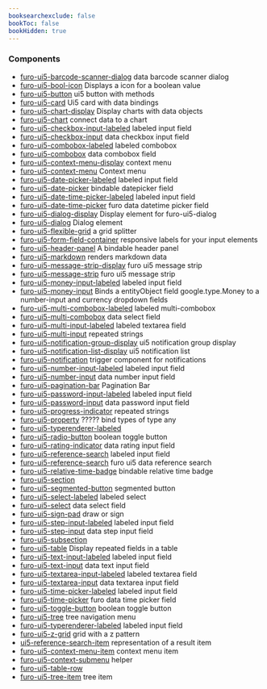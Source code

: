 ```yaml
---
booksearchexclude: false
bookToc: false
bookHidden: true
---
```


### Components

- [furo-ui5-barcode-scanner-dialog](furo-ui5-barcode-scanner-dialog.md) data barcode scanner dialog
- [furo-ui5-bool-icon](furo-ui5-bool-icon.md) Displays a icon for a boolean value
- [furo-ui5-button](furo-ui5-button.md) ui5 button with methods
- [furo-ui5-card](furo-ui5-card.md) Ui5 card with data bindings
- [furo-ui5-chart-display](furo-ui5-chart-display.md) Display charts with data objects
- [furo-ui5-chart](furo-ui5-chart.md) connect data to a chart
- [furo-ui5-checkbox-input-labeled](furo-ui5-checkbox-input-labeled.md) labeled input field
- [furo-ui5-checkbox-input](furo-ui5-checkbox-input.md) data checkbox input field
- [furo-ui5-combobox-labeled](furo-ui5-combobox-labeled.md) labeled combobox
- [furo-ui5-combobox](furo-ui5-combobox.md) data combobox field
- [furo-ui5-context-menu-display](furo-ui5-context-menu-display.md) context menu
- [furo-ui5-context-menu](furo-ui5-context-menu.md) Context menu
- [furo-ui5-date-picker-labeled](furo-ui5-date-picker-labeled.md) labeled input field
- [furo-ui5-date-picker](furo-ui5-date-picker.md) bindable datepicker field
- [furo-ui5-date-time-picker-labeled](furo-ui5-date-time-picker-labeled.md) labeled input field
- [furo-ui5-date-time-picker](furo-ui5-date-time-picker.md) furo data datetime picker field
- [furo-ui5-dialog-display](furo-ui5-dialog-display.md) Display element for furo-ui5-dialog
- [furo-ui5-dialog](furo-ui5-dialog.md) Dialog element
- [furo-ui5-flexible-grid](furo-ui5-flexible-grid.md) a grid splitter
- [furo-ui5-form-field-container](furo-ui5-form-field-container.md) responsive labels for your input elements
- [furo-ui5-header-panel](furo-ui5-header-panel.md) A bindable header panel
- [furo-ui5-markdown](furo-ui5-markdown.md) renders markdown data
- [furo-ui5-message-strip-display](furo-ui5-message-strip-display.md) furo ui5 message strip
- [furo-ui5-message-strip](furo-ui5-message-strip.md) furo ui5 message strip
- [furo-ui5-money-input-labeled](furo-ui5-money-input-labeled.md) labeled input field
- [furo-ui5-money-input](furo-ui5-money-input.md) Binds a entityObject field google.type.Money to a number-input and currency dropdown fields
- [furo-ui5-multi-combobox-labeled](furo-ui5-multi-combobox-labeled.md) labeled multi-combobox
- [furo-ui5-multi-combobox](furo-ui5-multi-combobox.md) data select field
- [furo-ui5-multi-input-labeled](furo-ui5-multi-input-labeled.md) labeled textarea field
- [furo-ui5-multi-input](furo-ui5-multi-input.md) repeated strings
- [furo-ui5-notification-group-display](furo-ui5-notification-group-display.md) ui5 notification group display
- [furo-ui5-notification-list-display](furo-ui5-notification-list-display.md) ui5 notification list
- [furo-ui5-notification](furo-ui5-notification.md) trigger component for notifications
- [furo-ui5-number-input-labeled](furo-ui5-number-input-labeled.md) labeled input field
- [furo-ui5-number-input](furo-ui5-number-input.md) data number input field
- [furo-ui5-pagination-bar](furo-ui5-pagination-bar.md) Pagination Bar
- [furo-ui5-password-input-labeled](furo-ui5-password-input-labeled.md) labeled input field
- [furo-ui5-password-input](furo-ui5-password-input.md) data password input field
- [furo-ui5-progress-indicator](furo-ui5-progress-indicator.md) repeated strings
- [furo-ui5-property](furo-ui5-property.md) ????? bind types of type any
- [furo-ui5-typerenderer-labeled](furo-ui5-typerenderer-labeled.md) 
- [furo-ui5-radio-button](furo-ui5-radio-button.md) boolean toggle button
- [furo-ui5-rating-indicator](furo-ui5-rating-indicator.md) data rating input field
- [furo-ui5-reference-search](furo-ui5-reference-search.md) labeled input field
- [furo-ui5-reference-search](furo-ui5-reference-search.md) furo ui5 data reference search
- [furo-ui5-relative-time-badge](furo-ui5-relative-time-badge.md) bindable relative time badge
- [furo-ui5-section](furo-ui5-section.md) 
- [furo-ui5-segmented-button](furo-ui5-segmented-button.md) segmented button
- [furo-ui5-select-labeled](furo-ui5-select-labeled.md) labeled select
- [furo-ui5-select](furo-ui5-select.md) data select field
- [furo-ui5-sign-pad](furo-ui5-sign-pad.md) draw or sign
- [furo-ui5-step-input-labeled](furo-ui5-step-input-labeled.md) labeled input field
- [furo-ui5-step-input](furo-ui5-step-input.md) data step input field
- [furo-ui5-subsection](furo-ui5-subsection.md) 
- [furo-ui5-table](furo-ui5-table.md) Display repeated fields in a table
- [furo-ui5-text-input-labeled](furo-ui5-text-input-labeled.md) labeled input field
- [furo-ui5-text-input](furo-ui5-text-input.md) data text input field
- [furo-ui5-textarea-input-labeled](furo-ui5-textarea-input-labeled.md) labeled textarea field
- [furo-ui5-textarea-input](furo-ui5-textarea-input.md) data textarea input field
- [furo-ui5-time-picker-labeled](furo-ui5-time-picker-labeled.md) labeled input field
- [furo-ui5-time-picker](furo-ui5-time-picker.md) furo data time picker field
- [furo-ui5-toggle-button](furo-ui5-toggle-button.md) boolean toggle button
- [furo-ui5-tree](furo-ui5-tree.md) tree navigation menu
- [furo-ui5-typerenderer-labeled](furo-ui5-typerenderer-labeled.md) labeled input field
- [furo-ui5-z-grid](furo-ui5-z-grid.md) grid with a z pattern
- [ui5-reference-search-item](ui5-reference-search-item.md) representation of a result item
- [furo-ui5-context-menu-item](furo-ui5-context-menu-item.md) context menu item
- [furo-ui5-context-submenu](furo-ui5-context-submenu.md) helper
- [furo-ui5-table-row](furo-ui5-table-row.md) 
- [furo-ui5-tree-item](furo-ui5-tree-item.md) tree item
